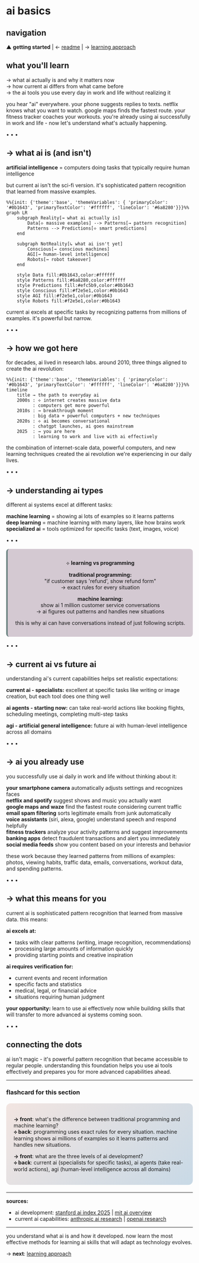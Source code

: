 # ai basics

## navigation
▲ **getting started** | ← [readme](README.md) | → [learning approach](learning-approach.md)

## what you'll learn

→ what ai actually is and why it matters now  
→ how current ai differs from what came before  
→ the ai tools you use every day in work and life without realizing it

you hear "ai" everywhere. your phone suggests replies to texts. netflix knows what you want to watch. google maps finds the fastest route. your fitness tracker coaches your workouts. you're already using ai successfully in work and life - now let's understand what's actually happening.

• • •

## → what ai is (and isn't)

**artificial intelligence** = computers doing tasks that typically require human intelligence

but current ai isn't the sci-fi version. it's sophisticated pattern recognition that learned from massive examples.

```mermaid
%%{init: {'theme':'base', 'themeVariables': { 'primaryColor': '#0b1643', 'primaryTextColor': '#ffffff', 'lineColor': '#6a8280'}}}%%
graph LR
    subgraph Reality[→ what ai actually is]
        Data[⟡ massive examples] --> Patterns[→ pattern recognition]
        Patterns --> Predictions[⟡ smart predictions]
    end
    
    subgraph NotReality[↳ what ai isn't yet]
        Conscious[→ conscious machines]
        AGI[→ human-level intelligence]
        Robots[→ robot takeover]
    end
    
    style Data fill:#0b1643,color:#ffffff
    style Patterns fill:#6a8280,color:#ffffff
    style Predictions fill:#efc5b9,color:#0b1643
    style Conscious fill:#f2e5e1,color:#0b1643
    style AGI fill:#f2e5e1,color:#0b1643
    style Robots fill:#f2e5e1,color:#0b1643
```

current ai excels at specific tasks by recognizing patterns from millions of examples. it's powerful but narrow.

• • •

## → how we got here

for decades, ai lived in research labs. around 2010, three things aligned to create the ai revolution:

```mermaid
%%{init: {'theme':'base', 'themeVariables': { 'primaryColor': '#0b1643', 'primaryTextColor': '#ffffff', 'lineColor': '#6a8280'}}}%%
timeline
    title → the path to everyday ai
    2000s : ⟡ internet creates massive data
          : computers get more powerful
    2010s : → breakthrough moment
          : big data + powerful computers + new techniques
    2020s : ⟡ ai becomes conversational
          : chatgpt launches, ai goes mainstream
    2025  : → you are here
          : learning to work and live with ai effectively
```

the combination of internet-scale data, powerful computers, and new learning techniques created the ai revolution we're experiencing in our daily lives.

• • •

## → understanding ai types

different ai systems excel at different tasks:

**machine learning** = showing ai lots of examples so it learns patterns  
**deep learning** = machine learning with many layers, like how brains work  
**specialized ai** = tools optimized for specific tasks (text, images, voice)

• • •

<div align="center" style="background-color: #d4c9d2; padding: 15px; border-radius: 8px; margin: 15px 0; border-left: 4px solid #6a8280;">

⟡ **learning vs programming**

**traditional programming:**  
"if customer says 'refund', show refund form"  
→ exact rules for every situation

**machine learning:**  
show ai 1 million customer service conversations  
→ ai figures out patterns and handles new situations

this is why ai can have conversations instead of just following scripts.

</div>

• • •

## → current ai vs future ai

understanding ai's current capabilities helps set realistic expectations:

**current ai - specialists:** excellent at specific tasks like writing or image creation, but each tool does one thing well

**ai agents - starting now:** can take real-world actions like booking flights, scheduling meetings, completing multi-step tasks

**agi - artificial general intelligence:** future ai with human-level intelligence across all domains

• • •

## → ai you already use

you successfully use ai daily in work and life without thinking about it:

**your smartphone camera** automatically adjusts settings and recognizes faces  
**netflix and spotify** suggest shows and music you actually want  
**google maps and waze** find the fastest route considering current traffic  
**email spam filtering** sorts legitimate emails from junk automatically  
**voice assistants** (siri, alexa, google) understand speech and respond helpfully  
**fitness trackers** analyze your activity patterns and suggest improvements  
**banking apps** detect fraudulent transactions and alert you immediately  
**social media feeds** show you content based on your interests and behavior

these work because they learned patterns from millions of examples: photos, viewing habits, traffic data, emails, conversations, workout data, and spending patterns.

• • •

## → what this means for you

current ai is sophisticated pattern recognition that learned from massive data. this means:

**ai excels at:**
- tasks with clear patterns (writing, image recognition, recommendations)
- processing large amounts of information quickly
- providing starting points and creative inspiration

**ai requires verification for:**
- current events and recent information
- specific facts and statistics
- medical, legal, or financial advice
- situations requiring human judgment

**your opportunity:** learn to use ai effectively now while building skills that will transfer to more advanced ai systems coming soon.

• • •

## connecting the dots

ai isn't magic - it's powerful pattern recognition that became accessible to regular people. understanding this foundation helps you use ai tools effectively and prepares you for more advanced capabilities ahead.

---

### flashcard for this section

<div style="background: linear-gradient(135deg, #f2e5e1 0%, #c8d9e6 100%); padding: 20px; border-radius: 12px; margin: 20px 0;">

**→ front**: what's the difference between traditional programming and machine learning?  
**⟡ back**: programming uses exact rules for every situation. machine learning shows ai millions of examples so it learns patterns and handles new situations.

**→ front**: what are the three levels of ai development?  
**⟡ back**: current ai (specialists for specific tasks), ai agents (take real-world actions), agi (human-level intelligence across all domains)

</div>

---

**sources:**
- ai development: [stanford ai index 2025](https://aiindex.stanford.edu/) | [mit ai overview](https://mitsloan.mit.edu/ideas-made-to-matter/machine-learning-explained)
- current ai capabilities: [anthropic ai research](https://www.anthropic.com/research) | [openai research](https://openai.com/research/)

---

you understand what ai is and how it developed. now learn the most effective methods for learning ai skills that will adapt as technology evolves.

→ **next**: [learning approach](learning-approach.md)
